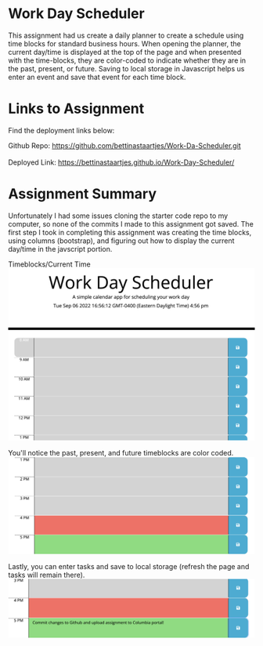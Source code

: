 # Work Day Scheduler
This assignment had us create a daily planner to create a schedule using time blocks for standard business hours. When opening the planner, the current day/time is displayed at the top of the page and when presented with the time-blocks, they are color-coded to indicate whether they are in the past, present, or future. Saving to local storage in Javascript helps us enter an event and save that event for each time block.

# Links to Assignment
Find the deployment links below:

Github Repo: https://github.com/bettinastaartjes/Work-Da-Scheduler.git
<br></br>
Deployed Link: https://bettinastaartjes.github.io/Work-Day-Scheduler/

# Assignment Summary
Unfortunately I had some issues cloning the starter code repo to my computer, so none of the commits I made to this assignment got saved. The first step I took in completing this assignment was creating the time blocks, using columns (bootstrap), and figuring out how to display the current day/time in the javscript portion. 

Timeblocks/Current Time
<img src="assets/time-columns.png" alt="Time and Time Blocks" title="Time and Time Blocks">

You'll notice the past, present, and future timeblocks are color coded.
<img src="assets/present-past-future.png" alt="Present Past Future" title="Present Past Future">

Lastly, you can enter tasks and save to local storage (refresh the page and tasks will remain there).
<img src= "assets/local-storage.png" alt="Local Storage" title="Local Storage">
